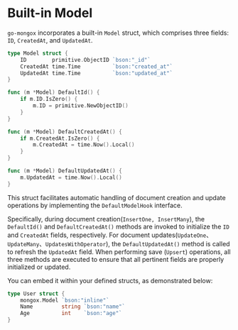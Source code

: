 # Built-in Model
`go-mongox` incorporates a built-in `Model` struct, which comprises three fields: `ID`, `CreatedAt`, and `UpdatedAt`.
```go
type Model struct {
	ID        primitive.ObjectID `bson:"_id"`
	CreatedAt time.Time          `bson:"created_at"`
	UpdatedAt time.Time          `bson:"updated_at"`
}

func (m *Model) DefaultId() {
	if m.ID.IsZero() {
		m.ID = primitive.NewObjectID()
	}
}

func (m *Model) DefaultCreatedAt() {
	if m.CreatedAt.IsZero() {
		m.CreatedAt = time.Now().Local()
	}
}

func (m *Model) DefaultUpdatedAt() {
	m.UpdatedAt = time.Now().Local()
}
```

This struct facilitates automatic handling of document creation and update operations by implementing the `DefaultModelHook` interface. 

Specifically, during document creation(`InsertOne, InsertMany`), the `DefaultId()` and `DefaultCreatedAt()` methods are invoked to initialize the `ID` and `CreatedAt` fields, respectively. For document updates(`UpdateOne`、`UpdateMany`、`UpdatesWithOperator`), the `DefaultUpdatedAt()` method is called to refresh the `UpdatedAt` field. When performing save (`Upsert`) operations, all three methods are executed to ensure that all pertinent fields are properly initialized or updated.

You can embed it within your defined structs, as demonstrated below:
```go
type User struct {
	mongox.Model `bson:"inline"`
	Name         string `bson:"name"`
	Age          int    `bson:"age"`
}
```